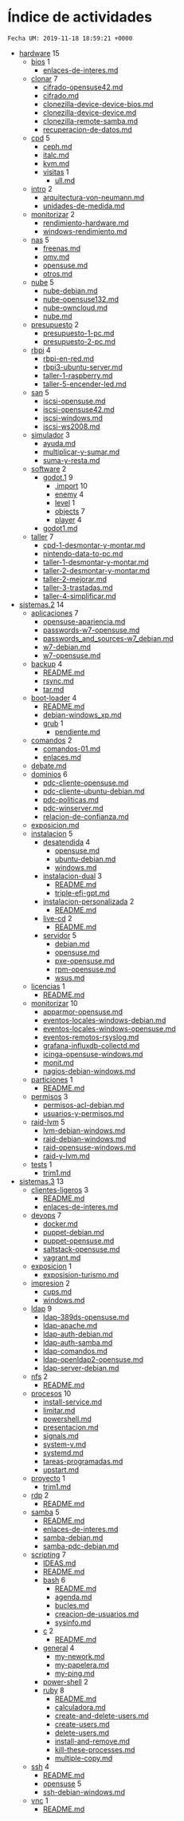 # Índice de actividades

`Fecha UM: 2019-11-18 18:59:21 +0000`

* [hardware](actividades/hardware) 15
    * [bios](actividades/hardware/bios) 1
        * [enlaces-de-interes.md](actividades/hardware/bios/enlaces-de-interes.md)
    * [clonar](actividades/hardware/clonar) 7
        * [cifrado-opensuse42.md](actividades/hardware/clonar/cifrado-opensuse42.md)
        * [cifrado.md](actividades/hardware/clonar/cifrado.md)
        * [clonezilla-device-device-bios.md](actividades/hardware/clonar/clonezilla-device-device-bios.md)
        * [clonezilla-device-device.md](actividades/hardware/clonar/clonezilla-device-device.md)
        * [clonezilla-remote-samba.md](actividades/hardware/clonar/clonezilla-remote-samba.md)
        * [recuperacion-de-datos.md](actividades/hardware/clonar/recuperacion-de-datos.md)
    * [cpd](actividades/hardware/cpd) 5
        * [ceph.md](actividades/hardware/cpd/ceph.md)
        * [italc.md](actividades/hardware/cpd/italc.md)
        * [kvm.md](actividades/hardware/cpd/kvm.md)
        * [visitas](actividades/hardware/cpd/visitas) 1
            * [ull.md](actividades/hardware/cpd/visitas/ull.md)
    * [intro](actividades/hardware/intro) 2
        * [arquitectura-von-neumann.md](actividades/hardware/intro/arquitectura-von-neumann.md)
        * [unidades-de-medida.md](actividades/hardware/intro/unidades-de-medida.md)
    * [monitorizar](actividades/hardware/monitorizar) 2
        * [rendimiento-hardware.md](actividades/hardware/monitorizar/rendimiento-hardware.md)
        * [windows-rendimiento.md](actividades/hardware/monitorizar/windows-rendimiento.md)
    * [nas](actividades/hardware/nas) 5
        * [freenas.md](actividades/hardware/nas/freenas.md)
        * [omv.md](actividades/hardware/nas/omv.md)
        * [opensuse.md](actividades/hardware/nas/opensuse.md)
        * [otros.md](actividades/hardware/nas/otros.md)
    * [nube](actividades/hardware/nube) 5
        * [nube-debian.md](actividades/hardware/nube/nube-debian.md)
        * [nube-opensuse132.md](actividades/hardware/nube/nube-opensuse132.md)
        * [nube-owncloud.md](actividades/hardware/nube/nube-owncloud.md)
        * [nube.md](actividades/hardware/nube/nube.md)
    * [presupuesto](actividades/hardware/presupuesto) 2
        * [presupuesto-1-pc.md](actividades/hardware/presupuesto/presupuesto-1-pc.md)
        * [presupuesto-2-pc.md](actividades/hardware/presupuesto/presupuesto-2-pc.md)
    * [rbpi](actividades/hardware/rbpi) 4
        * [rbpi-en-red.md](actividades/hardware/rbpi/rbpi-en-red.md)
        * [rbpi3-ubuntu-server.md](actividades/hardware/rbpi/rbpi3-ubuntu-server.md)
        * [taller-1-raspberry.md](actividades/hardware/rbpi/taller-1-raspberry.md)
        * [taller-5-encender-led.md](actividades/hardware/rbpi/taller-5-encender-led.md)
    * [san](actividades/hardware/san) 5
        * [iscsi-opensuse.md](actividades/hardware/san/iscsi-opensuse.md)
        * [iscsi-opensuse42.md](actividades/hardware/san/iscsi-opensuse42.md)
        * [iscsi-windows.md](actividades/hardware/san/iscsi-windows.md)
        * [iscsi-ws2008.md](actividades/hardware/san/iscsi-ws2008.md)
    * [simulador](actividades/hardware/simulador) 3
        * [ayuda.md](actividades/hardware/simulador/ayuda.md)
        * [multiplicar-y-sumar.md](actividades/hardware/simulador/multiplicar-y-sumar.md)
        * [suma-y-resta.md](actividades/hardware/simulador/suma-y-resta.md)
    * [software](actividades/hardware/software) 2
        * [godot.1](actividades/hardware/software/godot.1) 9
            * [.import](actividades/hardware/software/godot.1/.import) 10
            * [enemy](actividades/hardware/software/godot.1/enemy) 4
            * [level](actividades/hardware/software/godot.1/level) 1
            * [objects](actividades/hardware/software/godot.1/objects) 7
            * [player](actividades/hardware/software/godot.1/player) 4
        * [godot1.md](actividades/hardware/software/godot1.md)
    * [taller](actividades/hardware/taller) 7
        * [cpd-1-desmontar-y-montar.md](actividades/hardware/taller/cpd-1-desmontar-y-montar.md)
        * [nintendo-data-to-pc.md](actividades/hardware/taller/nintendo-data-to-pc.md)
        * [taller-1-desmontar-y-montar.md](actividades/hardware/taller/taller-1-desmontar-y-montar.md)
        * [taller-2-desmontar-y-montar.md](actividades/hardware/taller/taller-2-desmontar-y-montar.md)
        * [taller-2-mejorar.md](actividades/hardware/taller/taller-2-mejorar.md)
        * [taller-3-trastadas.md](actividades/hardware/taller/taller-3-trastadas.md)
        * [taller-4-simplificar.md](actividades/hardware/taller/taller-4-simplificar.md)
* [sistemas.2](actividades/sistemas.2) 14
    * [aplicaciones](actividades/sistemas.2/aplicaciones) 7
        * [opensuse-apariencia.md](actividades/sistemas.2/aplicaciones/opensuse-apariencia.md)
        * [passwords-w7-opensuse.md](actividades/sistemas.2/aplicaciones/passwords-w7-opensuse.md)
        * [passwords_and_sources-w7_debian.md](actividades/sistemas.2/aplicaciones/passwords_and_sources-w7_debian.md)
        * [w7-debian.md](actividades/sistemas.2/aplicaciones/w7-debian.md)
        * [w7-opensuse.md](actividades/sistemas.2/aplicaciones/w7-opensuse.md)
    * [backup](actividades/sistemas.2/backup) 4
        * [README.md](actividades/sistemas.2/backup/README.md)
        * [rsync.md](actividades/sistemas.2/backup/rsync.md)
        * [tar.md](actividades/sistemas.2/backup/tar.md)
    * [boot-loader](actividades/sistemas.2/boot-loader) 4
        * [README.md](actividades/sistemas.2/boot-loader/README.md)
        * [debian-windows_xp.md](actividades/sistemas.2/boot-loader/debian-windows_xp.md)
        * [grub](actividades/sistemas.2/boot-loader/grub) 1
            * [pendiente.md](actividades/sistemas.2/boot-loader/grub/pendiente.md)
    * [comandos](actividades/sistemas.2/comandos) 2
        * [comandos-01.md](actividades/sistemas.2/comandos/comandos-01.md)
        * [enlaces.md](actividades/sistemas.2/comandos/enlaces.md)
    * [debate.md](actividades/sistemas.2/debate.md)
    * [dominios](actividades/sistemas.2/dominios) 6
        * [pdc-cliente-opensuse.md](actividades/sistemas.2/dominios/pdc-cliente-opensuse.md)
        * [pdc-cliente-ubuntu-debian.md](actividades/sistemas.2/dominios/pdc-cliente-ubuntu-debian.md)
        * [pdc-politicas.md](actividades/sistemas.2/dominios/pdc-politicas.md)
        * [pdc-winserver.md](actividades/sistemas.2/dominios/pdc-winserver.md)
        * [relacion-de-confianza.md](actividades/sistemas.2/dominios/relacion-de-confianza.md)
    * [exposicion.md](actividades/sistemas.2/exposicion.md)
    * [instalacion](actividades/sistemas.2/instalacion) 5
        * [desatendida](actividades/sistemas.2/instalacion/desatendida) 4
            * [opensuse.md](actividades/sistemas.2/instalacion/desatendida/opensuse.md)
            * [ubuntu-debian.md](actividades/sistemas.2/instalacion/desatendida/ubuntu-debian.md)
            * [windows.md](actividades/sistemas.2/instalacion/desatendida/windows.md)
        * [instalacion-dual](actividades/sistemas.2/instalacion/instalacion-dual) 3
            * [README.md](actividades/sistemas.2/instalacion/instalacion-dual/README.md)
            * [triple-efi-gpt.md](actividades/sistemas.2/instalacion/instalacion-dual/triple-efi-gpt.md)
        * [instalacion-personalizada](actividades/sistemas.2/instalacion/instalacion-personalizada) 2
            * [README.md](actividades/sistemas.2/instalacion/instalacion-personalizada/README.md)
        * [live-cd](actividades/sistemas.2/instalacion/live-cd) 2
            * [README.md](actividades/sistemas.2/instalacion/live-cd/README.md)
        * [servidor](actividades/sistemas.2/instalacion/servidor) 5
            * [debian.md](actividades/sistemas.2/instalacion/servidor/debian.md)
            * [opensuse.md](actividades/sistemas.2/instalacion/servidor/opensuse.md)
            * [pxe-opensuse.md](actividades/sistemas.2/instalacion/servidor/pxe-opensuse.md)
            * [rpm-opensuse.md](actividades/sistemas.2/instalacion/servidor/rpm-opensuse.md)
            * [wsus.md](actividades/sistemas.2/instalacion/servidor/wsus.md)
    * [licencias](actividades/sistemas.2/licencias) 1
        * [README.md](actividades/sistemas.2/licencias/README.md)
    * [monitorizar](actividades/sistemas.2/monitorizar) 10
        * [apparmor-opensuse.md](actividades/sistemas.2/monitorizar/apparmor-opensuse.md)
        * [eventos-locales-windows-debian.md](actividades/sistemas.2/monitorizar/eventos-locales-windows-debian.md)
        * [eventos-locales-windows-opensuse.md](actividades/sistemas.2/monitorizar/eventos-locales-windows-opensuse.md)
        * [eventos-remotos-rsyslog.md](actividades/sistemas.2/monitorizar/eventos-remotos-rsyslog.md)
        * [grafana-influxdb-collectd.md](actividades/sistemas.2/monitorizar/grafana-influxdb-collectd.md)
        * [icinga-opensuse-windows.md](actividades/sistemas.2/monitorizar/icinga-opensuse-windows.md)
        * [monit.md](actividades/sistemas.2/monitorizar/monit.md)
        * [nagios-debian-windows.md](actividades/sistemas.2/monitorizar/nagios-debian-windows.md)
    * [particiones](actividades/sistemas.2/particiones) 1
        * [README.md](actividades/sistemas.2/particiones/README.md)
    * [permisos](actividades/sistemas.2/permisos) 3
        * [permisos-acl-debian.md](actividades/sistemas.2/permisos/permisos-acl-debian.md)
        * [usuarios-y-permisos.md](actividades/sistemas.2/permisos/usuarios-y-permisos.md)
    * [raid-lvm](actividades/sistemas.2/raid-lvm) 5
        * [lvm-debian-windows.md](actividades/sistemas.2/raid-lvm/lvm-debian-windows.md)
        * [raid-debian-windows.md](actividades/sistemas.2/raid-lvm/raid-debian-windows.md)
        * [raid-opensuse-windows.md](actividades/sistemas.2/raid-lvm/raid-opensuse-windows.md)
        * [raid-y-lvm.md](actividades/sistemas.2/raid-lvm/raid-y-lvm.md)
    * [tests](actividades/sistemas.2/tests) 1
        * [trim1.md](actividades/sistemas.2/tests/trim1.md)
* [sistemas.3](actividades/sistemas.3) 13
    * [clientes-ligeros](actividades/sistemas.3/clientes-ligeros) 3
        * [README.md](actividades/sistemas.3/clientes-ligeros/README.md)
        * [enlaces-de-interes.md](actividades/sistemas.3/clientes-ligeros/enlaces-de-interes.md)
    * [devops](actividades/sistemas.3/devops) 7
        * [docker.md](actividades/sistemas.3/devops/docker.md)
        * [puppet-debian.md](actividades/sistemas.3/devops/puppet-debian.md)
        * [puppet-opensuse.md](actividades/sistemas.3/devops/puppet-opensuse.md)
        * [saltstack-opensuse.md](actividades/sistemas.3/devops/saltstack-opensuse.md)
        * [vagrant.md](actividades/sistemas.3/devops/vagrant.md)
    * [exposicion](actividades/sistemas.3/exposicion) 1
        * [exposision-turismo.md](actividades/sistemas.3/exposicion/exposision-turismo.md)
    * [impresion](actividades/sistemas.3/impresion) 2
        * [cups.md](actividades/sistemas.3/impresion/cups.md)
        * [windows.md](actividades/sistemas.3/impresion/windows.md)
    * [ldap](actividades/sistemas.3/ldap) 9
        * [ldap-389ds-opensuse.md](actividades/sistemas.3/ldap/ldap-389ds-opensuse.md)
        * [ldap-apache.md](actividades/sistemas.3/ldap/ldap-apache.md)
        * [ldap-auth-debian.md](actividades/sistemas.3/ldap/ldap-auth-debian.md)
        * [ldap-auth-samba.md](actividades/sistemas.3/ldap/ldap-auth-samba.md)
        * [ldap-comandos.md](actividades/sistemas.3/ldap/ldap-comandos.md)
        * [ldap-openldap2-opensuse.md](actividades/sistemas.3/ldap/ldap-openldap2-opensuse.md)
        * [ldap-server-debian.md](actividades/sistemas.3/ldap/ldap-server-debian.md)
    * [nfs](actividades/sistemas.3/nfs) 2
        * [README.md](actividades/sistemas.3/nfs/README.md)
    * [procesos](actividades/sistemas.3/procesos) 10
        * [install-service.md](actividades/sistemas.3/procesos/install-service.md)
        * [limitar.md](actividades/sistemas.3/procesos/limitar.md)
        * [powershell.md](actividades/sistemas.3/procesos/powershell.md)
        * [presentacion.md](actividades/sistemas.3/procesos/presentacion.md)
        * [signals.md](actividades/sistemas.3/procesos/signals.md)
        * [system-v.md](actividades/sistemas.3/procesos/system-v.md)
        * [systemd.md](actividades/sistemas.3/procesos/systemd.md)
        * [tareas-programadas.md](actividades/sistemas.3/procesos/tareas-programadas.md)
        * [upstart.md](actividades/sistemas.3/procesos/upstart.md)
    * [proyecto](actividades/sistemas.3/proyecto) 1
        * [trim1.md](actividades/sistemas.3/proyecto/trim1.md)
    * [rdp](actividades/sistemas.3/rdp) 2
        * [README.md](actividades/sistemas.3/rdp/README.md)
    * [samba](actividades/sistemas.3/samba) 5
        * [README.md](actividades/sistemas.3/samba/README.md)
        * [enlaces-de-interes.md](actividades/sistemas.3/samba/enlaces-de-interes.md)
        * [samba-debian.md](actividades/sistemas.3/samba/samba-debian.md)
        * [samba-pdc-debian.md](actividades/sistemas.3/samba/samba-pdc-debian.md)
    * [scripting](actividades/sistemas.3/scripting) 7
        * [IDEAS.md](actividades/sistemas.3/scripting/IDEAS.md)
        * [README.md](actividades/sistemas.3/scripting/README.md)
        * [bash](actividades/sistemas.3/scripting/bash) 6
            * [README.md](actividades/sistemas.3/scripting/bash/README.md)
            * [agenda.md](actividades/sistemas.3/scripting/bash/agenda.md)
            * [bucles.md](actividades/sistemas.3/scripting/bash/bucles.md)
            * [creacion-de-usuarios.md](actividades/sistemas.3/scripting/bash/creacion-de-usuarios.md)
            * [sysinfo.md](actividades/sistemas.3/scripting/bash/sysinfo.md)
        * [c](actividades/sistemas.3/scripting/c) 2
            * [README.md](actividades/sistemas.3/scripting/c/README.md)
        * [general](actividades/sistemas.3/scripting/general) 4
            * [my-nework.md](actividades/sistemas.3/scripting/general/my-nework.md)
            * [my-papelera.md](actividades/sistemas.3/scripting/general/my-papelera.md)
            * [my-ping.md](actividades/sistemas.3/scripting/general/my-ping.md)
        * [power-shell](actividades/sistemas.3/scripting/power-shell) 2
        * [ruby](actividades/sistemas.3/scripting/ruby) 8
            * [README.md](actividades/sistemas.3/scripting/ruby/README.md)
            * [calculadora.md](actividades/sistemas.3/scripting/ruby/calculadora.md)
            * [create-and-delete-users.md](actividades/sistemas.3/scripting/ruby/create-and-delete-users.md)
            * [create-users.md](actividades/sistemas.3/scripting/ruby/create-users.md)
            * [delete-users.md](actividades/sistemas.3/scripting/ruby/delete-users.md)
            * [install-and-remove.md](actividades/sistemas.3/scripting/ruby/install-and-remove.md)
            * [kill-these-processes.md](actividades/sistemas.3/scripting/ruby/kill-these-processes.md)
            * [multiple-copy.md](actividades/sistemas.3/scripting/ruby/multiple-copy.md)
    * [ssh](actividades/sistemas.3/ssh) 4
        * [README.md](actividades/sistemas.3/ssh/README.md)
        * [opensuse](actividades/sistemas.3/ssh/opensuse) 5
        * [ssh-debian-windows.md](actividades/sistemas.3/ssh/ssh-debian-windows.md)
    * [vnc](actividades/sistemas.3/vnc) 1
        * [README.md](actividades/sistemas.3/vnc/README.md)
